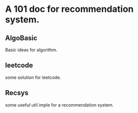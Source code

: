 # A 101 doc for recommendation system.

## AlgoBasic

Basic ideas for algorithm.

## leetcode

some solution for leetcode.


## Recsys

some useful util imple for a recommendation system.